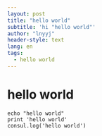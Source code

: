 ```yaml
---
layout: post
title: "hello world"
subtitle: 'hi "hello world"'
author: "lnyyj"
header-style: text
lang: en
tags:
  - hello world
---
```



# hello world
```
echo "hello world"
print 'hello world'
consul.log('hello world')
```